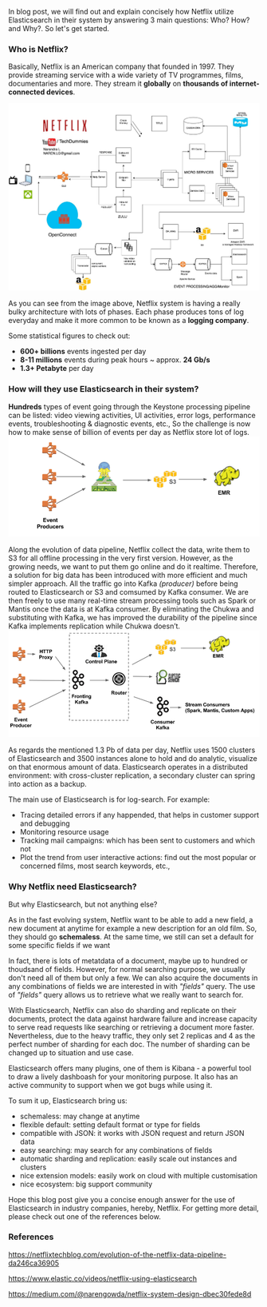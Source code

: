 In blog post, we will find out  and explain concisely how Netflix utilize Elasticsearch in their system by answering 3 main questions: Who? How? and Why?. So let's get started.

### Who is Netflix?
Basically, Netflix is an American company that founded in 1997. They provide streaming service with a wide variety of TV programmes, films, documentaries and more. They stream it **globally** on **thousands of internet-connected devices**.    


![netflix-system](../image/netflix_sys.jpeg)

As you can see from the image above, Netflix system is having a really bulky architecture with lots of phases. Each phase produces tons of log everyday and make it more common to be known as a **logging company**. 

Some statistical figures to check out:
- **600+ billions** events ingested per day
- **8-11 millions** events during peak hours ~ approx. **24 Gb/s**
- **1.3+ Petabyte** per day 


### How will they use Elasticsearch in their system?

**Hundreds** types of event going through the Keystone processing pipeline can be listed: video viewing activities, UI activities, error logs, performance events, troubleshooting & diagnostic events, etc., So the challenge is now how to make sense of billion of events per day as Netflix store lot of logs. 
![keystone-v1](../image/netflix_b4.png)

Along the evolution of data pipeline, Netflix collect the data, write them to S3 for all offline processing in the very first version. However, as the growing needs, we want to put them go online and do it realtime. Therefore, a solution for big data has been introduced with more efficient and much simpler approach. All the traffic go into Kafka *(producer)* before being routed to Elasticsearch or S3 and comsumed by Kafka consumer. We are then freely to use many real-time stream processing tools such as Spark or Mantis once the data is at Kafka consumer. By eliminating the Chukwa and substituting with Kafka, we has improved the durability of the pipeline since Kafka implements replication while Chukwa doesn’t. 
![keystone-v2](../image/netflix_sys.png)

As regards the mentioned 1.3 Pb of data per day, Netflix uses 1500 clusters of Elasticsearch and 3500 instances alone to hold and do analytic, visualize on that enormous amount of data. Elasticsearch operates in a distributed environment: with cross-cluster replication, a secondary cluster can spring into action as a backup. 

The main use of Elasticsearch is for log-search. For example:
- Tracing detailed errors if any happended, that helps in customer support and debugging
- Monitoring resource usage
- Tracking mail campaigns: which has been sent to customers and which not
- Plot the trend from user interactive actions: find out the most popular or concerned films, most search keywords, etc.,

### Why Netflix need Elasticsearch?
But why Elasticsearch, but not anything else?

As in the fast evolving system, Netflix want to be able to add a new field, a new document at anytime for example a new description for an old film. So, they should go **schemaless**. At the same time, we still can set a default for some specific fields if we want

In fact, there is lots of metatdata of a document, maybe up to hundred or thoudsand of fields. However, for normal searching purpose, we usually don't need all of them but only a few. We can also acquire the documents in any combinations of fields we are interested in with _"fields"_ query. The use of _"fields"_ query allows us to retrieve what we really want to search for.

With Elasticsearch, Netflix can also do sharding and replicate on their documents, protect the data against hardware failure and increase capacity to serve read requests like searching or retrieving a document more faster. Nevertheless, due to the heavy traffic, they only set 2 replicas and 4 as the perfect number of sharding for each doc. The number of sharding can be changed up to situation and use case.

Elasticsearch offers many plugins, one of them is Kibana - a powerful tool to draw a lively dashboash for your monitoring purpose. It also has an active community to support when we got bugs while using it.

To sum it up, Elasticsearch bring us:
- schemaless: may change at anytime
- flexible default: setting default format or type for fields
- compatible with JSON: it works with JSON request and return JSON data
- easy searching: may search for any combinations of fields
- automatic sharding and replication: easily scale out instances and clusters
- nice extension models: easily work on cloud with multiple customisation
- nice ecosystem: big support community

Hope this blog post give you a concise enough answer for the use of Elasticsearch in industry companies, hereby, Netflix. For getting more detail, please check out one of the references below.

### References
https://netflixtechblog.com/evolution-of-the-netflix-data-pipeline-da246ca36905

https://www.elastic.co/videos/netflix-using-elasticsearch

https://medium.com/@narengowda/netflix-system-design-dbec30fede8d